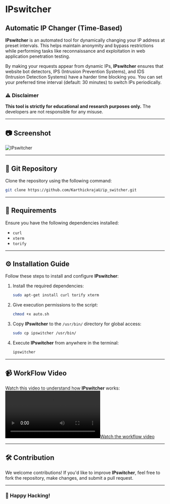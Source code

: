 # IPswitcher

## Automatic IP Changer (Time-Based)

**IPswitcher** is an automated tool for dynamically changing your IP address at preset intervals. This helps maintain anonymity and bypass restrictions while performing tasks like reconnaissance and exploitation in web application penetration testing.

By making your requests appear from dynamic IPs, **IPswitcher** ensures that website bot detectors, IPS (Intrusion Prevention Systems), and IDS (Intrusion Detection Systems) have a harder time blocking you. You can set your preferred time interval (default: 30 minutes) to switch IPs periodically.

### ⚠️ Disclaimer
**This tool is strictly for educational and research purposes only.** The developers are not responsible for any misuse.

---

## 📷 Screenshot
![IPswitcher](https://user-images.githubusercontent.com/74852121/170251754-7a5bbf7a-f69a-4b30-97c0-d833dfa3587d.png)

---

## 🔗 Git Repository
Clone the repository using the following command:
```sh
git clone https://github.com/KarthickrajaU/ip_switcher.git
```

---

## 📌 Requirements
Ensure you have the following dependencies installed:
- `curl`
- `xterm`
- `torify`

---

## ⚙️ Installation Guide
Follow these steps to install and configure **IPswitcher**:

1. Install the required dependencies:
   ```sh
   sudo apt-get install curl torify xterm
   ```
2. Give execution permissions to the script:
   ```sh
   chmod +x auto.sh
   ```
3. Copy **IPswitcher** to the `/usr/bin/` directory for global access:
   ```sh
   sudo cp ipswitcher /usr/bin/
   ```
4. Execute **IPswitcher** from anywhere in the terminal:
   ```sh
   ipswitcher
   ```

---

## 📹 WorkFlow Video
Watch this video to understand how **IPswitcher** works:
[![Watch the workflow video](https://user-images.githubusercontent.com/74852121/200110190-7f7fb7d0-61bc-40b1-b213-19c379be8c66.mp4)](https://user-images.githubusercontent.com/74852121/200110190-7f7fb7d0-61bc-40b1-b213-19c379be8c66.mp4)

---

## 🛠️ Contribution
We welcome contributions! If you'd like to improve **IPswitcher**, feel free to fork the repository, make changes, and submit a pull request.

---

### 🚀 Happy Hacking!
